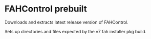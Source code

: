 # FAHControl prebuilt

Downloads and extracts latest release version of FAHControl.

Sets up directories and files expected by the v7 fah installer pkg build.
